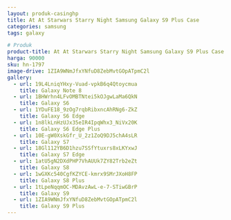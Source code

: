 ```yaml
---
layout: produk-casinghp
title: At At Starwars Starry Night Samsung Galaxy S9 Plus Case
categories: samsung
tags: galaxy

# Produk
product-title: At At Starwars Starry Night Samsung Galaxy S9 Plus Case
harga: 90000
sku: hn-1797
image-drive: 1ZIA9WNmJfxYNfuD8ZebMvtGOpATpmC2l
gallery:
  - url: 19L4LniqYHxy-Vuad-vpkB6q4Qtoycmua
    title: Galaxy Note 8
  - url: 1BHWrhn4LFvOMBTNtei5kOJgwLaMa6QkN
    title: Galaxy S6
  - url: 1YDuFE18_9zOg7rqbRibxncAhRNg6-ZkZ
    title: Galaxy S6 Edge
  - url: 1n8lkLnHzUJx35eIR4IpqWhx3_NiVx20K
    title: Galaxy S6 Edge Plus
  - url: 10E-gW0XskGfr_U_2z1ZoQ9DJ5chA4sLR
    title: Galaxy S7
  - url: 18Gl112YB6D1hzu7SSfYtuxrs8xLKYxwJ
    title: Galaxy S7 Edge
  - url: 1atU5gN2DXdPHP7VhAUUk7ZY82Trb2eZt
    title: Galaxy S8
  - url: 1wGXKc540CgfKZYCE-kmrx9SMrJXoH8FP
    title: Galaxy S8 Plus
  - url: 1tLpeNqqmOC-MDAvzAwL-e-7-STiwGBrP
    title: Galaxy S9
  - url: 1ZIA9WNmJfxYNfuD8ZebMvtGOpATpmC2l
    title: Galaxy S9 Plus
---
```

